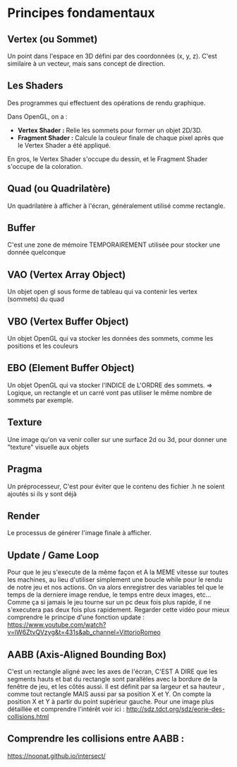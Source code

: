 # Principes fondamentaux

## Vertex (ou Sommet)
Un point dans l'espace en 3D défini par des coordonnées (x, y, z). C'est similaire à un vecteur, mais sans concept de direction.

## Les Shaders
Des programmes qui effectuent des opérations de rendu graphique.

Dans OpenGL, on a :

- **Vertex Shader :** Relie les sommets pour former un objet 2D/3D.
- **Fragment Shader :** Calcule la couleur finale de chaque pixel après que le Vertex Shader a été appliqué.

En gros, le Vertex Shader s'occupe du dessin, et le Fragment Shader s'occupe de la coloration.

## Quad (ou Quadrilatère)
Un quadrilatère à afficher à l'écran, généralement utilisé comme rectangle.

## Buffer
C'est une zone de mémoire TEMPORAIREMENT utilisée pour stocker une donnée quelconque 

## VAO (Vertex Array Object)
Un objet open gl sous forme de tableau qui va contenir les vertex (sommets) du quad

## VBO (Vertex Buffer Object)
Un objet OpenGL qui va stocker les données des sommets, comme les positions et les couleurs

## EBO (Element Buffer Object)
Un objet OpenGL qui va stocker l'INDICE de L'ORDRE des sommets. => Logique, un rectangle et un carré vont pas utiliser le même nombre de sommets par exemple.

## Texture
Une image qu'on va venir coller sur une surface 2d ou 3d, pour donner une "texture" visuelle aux objets

## Pragma
Un préprocesseur, C'est pour éviter que le contenu des fichier .h ne soient ajoutés si ils y sont déjà

## Render
Le processus de générer l'image finale à afficher.

## Update / Game Loop
Pour que le jeu s'execute de la même façon et A la MEME vitesse sur toutes les machines, au lieu d'utiliser simplement une boucle while pour le rendu de notre jeu et nos actions. On va alors enregistrer des variables tel que le temps de la derniere image rendue, le temps entre deux images, etc...
Comme ça si jamais le jeu tourne sur un pc deux fois plus rapide, il ne s'executera pas deux fois plus rapidement.
Regarder cette vidéo pour mieux comprendre le principe d'une fonction update : https://www.youtube.com/watch?v=lW6ZtvQVzyg&t=431s&ab_channel=VittorioRomeo

## AABB (Axis-Aligned Bounding Box)
C'est un rectangle aligné avec les axes de l'écran, C'EST A DIRE que les segments hauts et bat du rectangle sont parallèles avec la bordure de la fenêtre de jeu, et les côtés aussi. 
Il est définit par sa largeur et sa hauteur , comme tout rectangle MAIS aussi par sa position X et Y. On compte la position X et Y à partir du point supérieur gauche.
Pour une image plus détaillée et comprendre l'intérêt voir ici : http://sdz.tdct.org/sdz/eorie-des-collisions.html


## Comprendre les collisions entre AABB :
https://noonat.github.io/intersect/